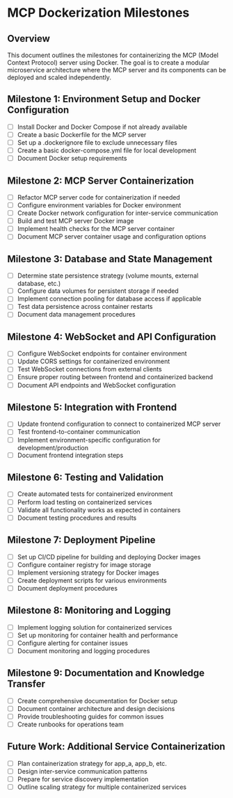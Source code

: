# MCP Dockerization Milestones

## Overview
This document outlines the milestones for containerizing the MCP (Model Context Protocol) server using Docker. The goal is to create a modular microservice architecture where the MCP server and its components can be deployed and scaled independently.

## Milestone 1: Environment Setup and Docker Configuration
- [ ] Install Docker and Docker Compose if not already available
- [ ] Create a basic Dockerfile for the MCP server
- [ ] Set up a .dockerignore file to exclude unnecessary files
- [ ] Create a basic docker-compose.yml file for local development
- [ ] Document Docker setup requirements

## Milestone 2: MCP Server Containerization
- [ ] Refactor MCP server code for containerization if needed
- [ ] Configure environment variables for Docker environment
- [ ] Create Docker network configuration for inter-service communication
- [ ] Build and test MCP server Docker image
- [ ] Implement health checks for the MCP server container
- [ ] Document MCP server container usage and configuration options

## Milestone 3: Database and State Management
- [ ] Determine state persistence strategy (volume mounts, external database, etc.)
- [ ] Configure data volumes for persistent storage if needed
- [ ] Implement connection pooling for database access if applicable
- [ ] Test data persistence across container restarts
- [ ] Document data management procedures

## Milestone 4: WebSocket and API Configuration
- [ ] Configure WebSocket endpoints for container environment
- [ ] Update CORS settings for containerized environment
- [ ] Test WebSocket connections from external clients
- [ ] Ensure proper routing between frontend and containerized backend
- [ ] Document API endpoints and WebSocket configuration

## Milestone 5: Integration with Frontend
- [ ] Update frontend configuration to connect to containerized MCP server
- [ ] Test frontend-to-container communication
- [ ] Implement environment-specific configuration for development/production
- [ ] Document frontend integration steps

## Milestone 6: Testing and Validation
- [ ] Create automated tests for containerized environment
- [ ] Perform load testing on containerized services
- [ ] Validate all functionality works as expected in containers
- [ ] Document testing procedures and results

## Milestone 7: Deployment Pipeline
- [ ] Set up CI/CD pipeline for building and deploying Docker images
- [ ] Configure container registry for image storage
- [ ] Implement versioning strategy for Docker images
- [ ] Create deployment scripts for various environments
- [ ] Document deployment procedures

## Milestone 8: Monitoring and Logging
- [ ] Implement logging solution for containerized services
- [ ] Set up monitoring for container health and performance
- [ ] Configure alerting for container issues
- [ ] Document monitoring and logging procedures

## Milestone 9: Documentation and Knowledge Transfer
- [ ] Create comprehensive documentation for Docker setup
- [ ] Document container architecture and design decisions
- [ ] Provide troubleshooting guides for common issues
- [ ] Create runbooks for operations team

## Future Work: Additional Service Containerization
- [ ] Plan containerization strategy for app_a, app_b, etc.
- [ ] Design inter-service communication patterns
- [ ] Prepare for service discovery implementation
- [ ] Outline scaling strategy for multiple containerized services